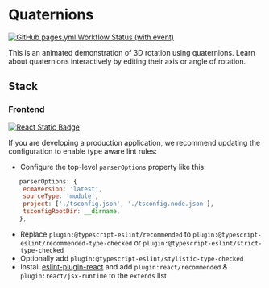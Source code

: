 # Quaternions

[![GitHub pages.yml Workflow Status (with event)](https://img.shields.io/github/actions/workflow/status/HKanwal/quaternions/pages.yml)](https://github.com/HKanwal/quaternions/actions/workflows/pages.yml)

This is an animated demonstration of 3D rotation using quaternions. Learn about quaternions interactively by editing their axis or angle of rotation.

## Stack
### Frontend

[![React Static Badge](https://img.shields.io/badge/React-61DAFB?logo=React&color=23272F)](https://react.dev/)

If you are developing a production application, we recommend updating the configuration to enable type aware lint rules:

- Configure the top-level `parserOptions` property like this:

```js
   parserOptions: {
    ecmaVersion: 'latest',
    sourceType: 'module',
    project: ['./tsconfig.json', './tsconfig.node.json'],
    tsconfigRootDir: __dirname,
   },
```

- Replace `plugin:@typescript-eslint/recommended` to `plugin:@typescript-eslint/recommended-type-checked` or `plugin:@typescript-eslint/strict-type-checked`
- Optionally add `plugin:@typescript-eslint/stylistic-type-checked`
- Install [eslint-plugin-react](https://github.com/jsx-eslint/eslint-plugin-react) and add `plugin:react/recommended` & `plugin:react/jsx-runtime` to the `extends` list
